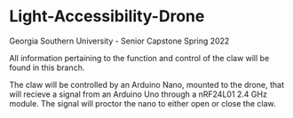 # Light-Accessibility-Drone
Georgia Southern University - Senior Capstone Spring 2022

All information pertaining to the function and control of the claw will be found in this branch.

The claw will be controlled by an Arduino Nano, mounted to the drone, that will recieve a signal from an Arduino Uno through a nRF24L01 2.4 GHz module. The signal will proctor the nano to either open or close the claw.
